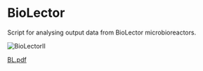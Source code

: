 # BioLector
Script for analysing output data from BioLector microbioreactors. 

![BioLectorII](https://github.com/user-attachments/assets/414e05f4-3953-4d41-a695-86405f56d1a9)

[BL.pdf](https://github.com/user-attachments/files/16540087/w_100/BL.pdf)
